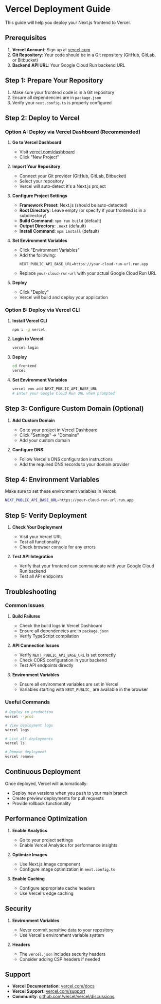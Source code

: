 # Vercel Deployment Guide

This guide will help you deploy your Next.js frontend to Vercel.

## Prerequisites

1. **Vercel Account**: Sign up at [vercel.com](https://vercel.com)
2. **Git Repository**: Your code should be in a Git repository (GitHub, GitLab, or Bitbucket)
3. **Backend API URL**: Your Google Cloud Run backend URL

## Step 1: Prepare Your Repository

1. Make sure your frontend code is in a Git repository
2. Ensure all dependencies are in `package.json`
3. Verify your `next.config.ts` is properly configured

## Step 2: Deploy to Vercel

### Option A: Deploy via Vercel Dashboard (Recommended)

1. **Go to Vercel Dashboard**
   - Visit [vercel.com/dashboard](https://vercel.com/dashboard)
   - Click "New Project"

2. **Import Your Repository**
   - Connect your Git provider (GitHub, GitLab, Bitbucket)
   - Select your repository
   - Vercel will auto-detect it's a Next.js project

3. **Configure Project Settings**
   - **Framework Preset**: Next.js (should be auto-detected)
   - **Root Directory**: Leave empty (or specify if your frontend is in a subdirectory)
   - **Build Command**: `npm run build` (default)
   - **Output Directory**: `.next` (default)
   - **Install Command**: `npm install` (default)

4. **Set Environment Variables**
   - Click "Environment Variables"
   - Add the following:
     ```
     NEXT_PUBLIC_API_BASE_URL=https://your-cloud-run-url.run.app
     ```
   - Replace `your-cloud-run-url` with your actual Google Cloud Run URL

5. **Deploy**
   - Click "Deploy"
   - Vercel will build and deploy your application

### Option B: Deploy via Vercel CLI

1. **Install Vercel CLI**
   ```bash
   npm i -g vercel
   ```

2. **Login to Vercel**
   ```bash
   vercel login
   ```

3. **Deploy**
   ```bash
   cd frontend
   vercel
   ```

4. **Set Environment Variables**
   ```bash
   vercel env add NEXT_PUBLIC_API_BASE_URL
   # Enter your Google Cloud Run URL when prompted
   ```

## Step 3: Configure Custom Domain (Optional)

1. **Add Custom Domain**
   - Go to your project in Vercel Dashboard
   - Click "Settings" → "Domains"
   - Add your custom domain

2. **Configure DNS**
   - Follow Vercel's DNS configuration instructions
   - Add the required DNS records to your domain provider

## Step 4: Environment Variables

Make sure to set these environment variables in Vercel:

```bash
NEXT_PUBLIC_API_BASE_URL=https://your-cloud-run-url.run.app
```

## Step 5: Verify Deployment

1. **Check Your Deployment**
   - Visit your Vercel URL
   - Test all functionality
   - Check browser console for any errors

2. **Test API Integration**
   - Verify that your frontend can communicate with your Google Cloud Run backend
   - Test all API endpoints

## Troubleshooting

### Common Issues

1. **Build Failures**
   - Check the build logs in Vercel Dashboard
   - Ensure all dependencies are in `package.json`
   - Verify TypeScript compilation

2. **API Connection Issues**
   - Verify `NEXT_PUBLIC_API_BASE_URL` is set correctly
   - Check CORS configuration in your backend
   - Test API endpoints directly

3. **Environment Variables**
   - Ensure all environment variables are set in Vercel
   - Variables starting with `NEXT_PUBLIC_` are available in the browser

### Useful Commands

```bash
# Deploy to production
vercel --prod

# View deployment logs
vercel logs

# List all deployments
vercel ls

# Remove deployment
vercel remove
```

## Continuous Deployment

Once deployed, Vercel will automatically:
- Deploy new versions when you push to your main branch
- Create preview deployments for pull requests
- Provide rollback functionality

## Performance Optimization

1. **Enable Analytics**
   - Go to your project settings
   - Enable Vercel Analytics for performance insights

2. **Optimize Images**
   - Use Next.js Image component
   - Configure image optimization in `next.config.ts`

3. **Enable Caching**
   - Configure appropriate cache headers
   - Use Vercel's edge caching

## Security

1. **Environment Variables**
   - Never commit sensitive data to your repository
   - Use Vercel's environment variable system

2. **Headers**
   - The `vercel.json` includes security headers
   - Consider adding CSP headers if needed

## Support

- **Vercel Documentation**: [vercel.com/docs](https://vercel.com/docs)
- **Vercel Support**: [vercel.com/support](https://vercel.com/support)
- **Community**: [github.com/vercel/vercel/discussions](https://github.com/vercel/vercel/discussions)
